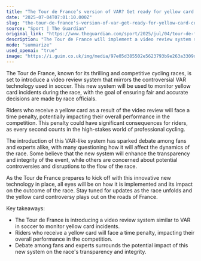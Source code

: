 ```yaml
---
title: "The Tour de France’s version of VAR? Get ready for yellow card controversy"
date: "2025-07-04T07:01:10.000Z"
slug: "the-tour-de-france's-version-of-var-get-ready-for-yellow-card-controversy"
source: "Sport | The Guardian"
original_link: "https://www.theguardian.com/sport/2025/jul/04/tour-de-france-version-of-var-get-ready-for-yellow-card-controversy"
description: "The Tour de France will implement a video review system similar to VAR in soccer to monitor yellow card incidents, potentially impacting riders' performance with time penalties. The introduction of this new technology has sparked debate among fans and experts, with some believing it will enhance transparency while others are concerned about potential controversies. As the race unfolds, all eyes will be on how this system is implemented and its impact on the outcome of the competition."
mode: "summarize"
used_openai: "true"
image: "https://i.guim.co.uk/img/media/97e05d385502e5623793b9e263a3309df1dfe23f/844_166_6448_5158/master/6448.jpg?width=1200&height=630&quality=85&auto=format&fit=crop&overlay-align=bottom%2Cleft&overlay-width=100p&overlay-base64=L2ltZy9zdGF0aWMvb3ZlcmxheXMvdGctZGVmYXVsdC5wbmc&enable=upscale&s=6ec9f945ccc8edb164d21bb3e5787750"
---
```


The Tour de France, known for its thrilling and competitive cycling races, is set to introduce a video review system that mirrors the controversial VAR technology used in soccer. This new system will be used to monitor yellow card incidents during the race, with the goal of ensuring fair and accurate decisions are made by race officials.

Riders who receive a yellow card as a result of the video review will face a time penalty, potentially impacting their overall performance in the competition. This penalty could have significant consequences for riders, as every second counts in the high-stakes world of professional cycling.

The introduction of this VAR-like system has sparked debate among fans and experts alike, with many questioning how it will affect the dynamics of the race. Some believe that the new system will enhance the transparency and integrity of the event, while others are concerned about potential controversies and disruptions to the flow of the race.

As the Tour de France prepares to kick off with this innovative new technology in place, all eyes will be on how it is implemented and its impact on the outcome of the race. Stay tuned for updates as the race unfolds and the yellow card controversy plays out on the roads of France.

Key takeaways:
- The Tour de France is introducing a video review system similar to VAR in soccer to monitor yellow card incidents.
- Riders who receive a yellow card will face a time penalty, impacting their overall performance in the competition.
- Debate among fans and experts surrounds the potential impact of this new system on the race's transparency and integrity.